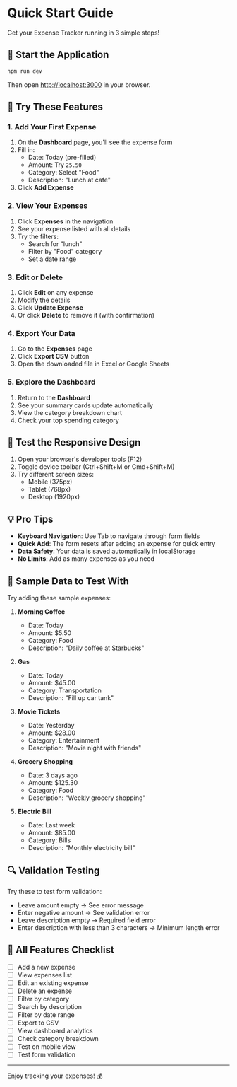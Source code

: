 # Quick Start Guide

Get your Expense Tracker running in 3 simple steps!

## 🚀 Start the Application

```bash
npm run dev
```

Then open [http://localhost:3000](http://localhost:3000) in your browser.

## 📝 Try These Features

### 1. Add Your First Expense
1. On the **Dashboard** page, you'll see the expense form
2. Fill in:
   - Date: Today (pre-filled)
   - Amount: Try `25.50`
   - Category: Select "Food"
   - Description: "Lunch at cafe"
3. Click **Add Expense**

### 2. View Your Expenses
1. Click **Expenses** in the navigation
2. See your expense listed with all details
3. Try the filters:
   - Search for "lunch"
   - Filter by "Food" category
   - Set a date range

### 3. Edit or Delete
1. Click **Edit** on any expense
2. Modify the details
3. Click **Update Expense**
4. Or click **Delete** to remove it (with confirmation)

### 4. Export Your Data
1. Go to the **Expenses** page
2. Click **Export CSV** button
3. Open the downloaded file in Excel or Google Sheets

### 5. Explore the Dashboard
1. Return to the **Dashboard**
2. See your summary cards update automatically
3. View the category breakdown chart
4. Check your top spending category

## 🎨 Test the Responsive Design

1. Open your browser's developer tools (F12)
2. Toggle device toolbar (Ctrl+Shift+M or Cmd+Shift+M)
3. Try different screen sizes:
   - Mobile (375px)
   - Tablet (768px)
   - Desktop (1920px)

## 💡 Pro Tips

- **Keyboard Navigation**: Use Tab to navigate through form fields
- **Quick Add**: The form resets after adding an expense for quick entry
- **Data Safety**: Your data is saved automatically in localStorage
- **No Limits**: Add as many expenses as you need

## 🧪 Sample Data to Test With

Try adding these sample expenses:

1. **Morning Coffee**
   - Date: Today
   - Amount: $5.50
   - Category: Food
   - Description: "Daily coffee at Starbucks"

2. **Gas**
   - Date: Today
   - Amount: $45.00
   - Category: Transportation
   - Description: "Fill up car tank"

3. **Movie Tickets**
   - Date: Yesterday
   - Amount: $28.00
   - Category: Entertainment
   - Description: "Movie night with friends"

4. **Grocery Shopping**
   - Date: 3 days ago
   - Amount: $125.30
   - Category: Food
   - Description: "Weekly grocery shopping"

5. **Electric Bill**
   - Date: Last week
   - Amount: $85.00
   - Category: Bills
   - Description: "Monthly electricity bill"

## 🔍 Validation Testing

Try these to test form validation:

- Leave amount empty → See error message
- Enter negative amount → See validation error
- Leave description empty → Required field error
- Enter description with less than 3 characters → Minimum length error

## 🎯 All Features Checklist

- [ ] Add a new expense
- [ ] View expenses list
- [ ] Edit an existing expense
- [ ] Delete an expense
- [ ] Filter by category
- [ ] Search by description
- [ ] Filter by date range
- [ ] Export to CSV
- [ ] View dashboard analytics
- [ ] Check category breakdown
- [ ] Test on mobile view
- [ ] Test form validation

---

Enjoy tracking your expenses! 💰
